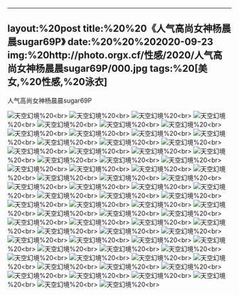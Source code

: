 ﻿---
layout:%20post
title:%20%20《人气高尚女神杨晨晨sugar69P》
date:%20%20%202020-09-23
img:%20http://photo.orgx.cf/性感/2020/人气高尚女神杨晨晨sugar69P/000.jpg
tags:%20[美女,%20性感,%20泳衣]
---

人气高尚女神杨晨晨sugar69P



![天空幻境](http://photo.orgx.cf/性感/2020/人气高尚女神杨晨晨sugar69P/001.jpg%20''天空幻境'')%20<br>
![天空幻境](http://photo.orgx.cf/性感/2020/人气高尚女神杨晨晨sugar69P/002.jpg%20''天空幻境'')%20<br>
![天空幻境](http://photo.orgx.cf/性感/2020/人气高尚女神杨晨晨sugar69P/003.jpg%20''天空幻境'')%20<br>
![天空幻境](http://photo.orgx.cf/性感/2020/人气高尚女神杨晨晨sugar69P/004.jpg%20''天空幻境'')%20<br>
![天空幻境](http://photo.orgx.cf/性感/2020/人气高尚女神杨晨晨sugar69P/005.jpg%20''天空幻境'')%20<br>
![天空幻境](http://photo.orgx.cf/性感/2020/人气高尚女神杨晨晨sugar69P/006.jpg%20''天空幻境'')%20<br>
![天空幻境](http://photo.orgx.cf/性感/2020/人气高尚女神杨晨晨sugar69P/007.jpg%20''天空幻境'')%20<br>
![天空幻境](http://photo.orgx.cf/性感/2020/人气高尚女神杨晨晨sugar69P/008.jpg%20''天空幻境'')%20<br>
![天空幻境](http://photo.orgx.cf/性感/2020/人气高尚女神杨晨晨sugar69P/009.jpg%20''天空幻境'')%20<br>
![天空幻境](http://photo.orgx.cf/性感/2020/人气高尚女神杨晨晨sugar69P/010.jpg%20''天空幻境'')%20<br>
![天空幻境](http://photo.orgx.cf/性感/2020/人气高尚女神杨晨晨sugar69P/011.jpg%20''天空幻境'')%20<br>
![天空幻境](http://photo.orgx.cf/性感/2020/人气高尚女神杨晨晨sugar69P/012.jpg%20''天空幻境'')%20<br>
![天空幻境](http://photo.orgx.cf/性感/2020/人气高尚女神杨晨晨sugar69P/013.jpg%20''天空幻境'')%20<br>
![天空幻境](http://photo.orgx.cf/性感/2020/人气高尚女神杨晨晨sugar69P/014.jpg%20''天空幻境'')%20<br>
![天空幻境](http://photo.orgx.cf/性感/2020/人气高尚女神杨晨晨sugar69P/015.jpg%20''天空幻境'')%20<br>
![天空幻境](http://photo.orgx.cf/性感/2020/人气高尚女神杨晨晨sugar69P/016.jpg%20''天空幻境'')%20<br>
![天空幻境](http://photo.orgx.cf/性感/2020/人气高尚女神杨晨晨sugar69P/017.jpg%20''天空幻境'')%20<br>
![天空幻境](http://photo.orgx.cf/性感/2020/人气高尚女神杨晨晨sugar69P/018.jpg%20''天空幻境'')%20<br>
![天空幻境](http://photo.orgx.cf/性感/2020/人气高尚女神杨晨晨sugar69P/019.jpg%20''天空幻境'')%20<br>
![天空幻境](http://photo.orgx.cf/性感/2020/人气高尚女神杨晨晨sugar69P/020.jpg%20''天空幻境'')%20<br>
![天空幻境](http://photo.orgx.cf/性感/2020/人气高尚女神杨晨晨sugar69P/021.jpg%20''天空幻境'')%20<br>
![天空幻境](http://photo.orgx.cf/性感/2020/人气高尚女神杨晨晨sugar69P/022.jpg%20''天空幻境'')%20<br>
![天空幻境](http://photo.orgx.cf/性感/2020/人气高尚女神杨晨晨sugar69P/023.jpg%20''天空幻境'')%20<br>
![天空幻境](http://photo.orgx.cf/性感/2020/人气高尚女神杨晨晨sugar69P/024.jpg%20''天空幻境'')%20<br>
![天空幻境](http://photo.orgx.cf/性感/2020/人气高尚女神杨晨晨sugar69P/025.jpg%20''天空幻境'')%20<br>
![天空幻境](http://photo.orgx.cf/性感/2020/人气高尚女神杨晨晨sugar69P/026.jpg%20''天空幻境'')%20<br>
![天空幻境](http://photo.orgx.cf/性感/2020/人气高尚女神杨晨晨sugar69P/027.jpg%20''天空幻境'')%20<br>
![天空幻境](http://photo.orgx.cf/性感/2020/人气高尚女神杨晨晨sugar69P/028.jpg%20''天空幻境'')%20<br>
![天空幻境](http://photo.orgx.cf/性感/2020/人气高尚女神杨晨晨sugar69P/029.jpg%20''天空幻境'')%20<br>
![天空幻境](http://photo.orgx.cf/性感/2020/人气高尚女神杨晨晨sugar69P/030.jpg%20''天空幻境'')%20<br>
![天空幻境](http://photo.orgx.cf/性感/2020/人气高尚女神杨晨晨sugar69P/031.jpg%20''天空幻境'')%20<br>
![天空幻境](http://photo.orgx.cf/性感/2020/人气高尚女神杨晨晨sugar69P/032.jpg%20''天空幻境'')%20<br>
![天空幻境](http://photo.orgx.cf/性感/2020/人气高尚女神杨晨晨sugar69P/033.jpg%20''天空幻境'')%20<br>
![天空幻境](http://photo.orgx.cf/性感/2020/人气高尚女神杨晨晨sugar69P/034.jpg%20''天空幻境'')%20<br>
![天空幻境](http://photo.orgx.cf/性感/2020/人气高尚女神杨晨晨sugar69P/035.jpg%20''天空幻境'')%20<br>
![天空幻境](http://photo.orgx.cf/性感/2020/人气高尚女神杨晨晨sugar69P/036.jpg%20''天空幻境'')%20<br>
![天空幻境](http://photo.orgx.cf/性感/2020/人气高尚女神杨晨晨sugar69P/037.jpg%20''天空幻境'')%20<br>
![天空幻境](http://photo.orgx.cf/性感/2020/人气高尚女神杨晨晨sugar69P/038.jpg%20''天空幻境'')%20<br>
![天空幻境](http://photo.orgx.cf/性感/2020/人气高尚女神杨晨晨sugar69P/039.jpg%20''天空幻境'')%20<br>
![天空幻境](http://photo.orgx.cf/性感/2020/人气高尚女神杨晨晨sugar69P/040.jpg%20''天空幻境'')%20<br>
![天空幻境](http://photo.orgx.cf/性感/2020/人气高尚女神杨晨晨sugar69P/041.jpg%20''天空幻境'')%20<br>
![天空幻境](http://photo.orgx.cf/性感/2020/人气高尚女神杨晨晨sugar69P/042.jpg%20''天空幻境'')%20<br>
![天空幻境](http://photo.orgx.cf/性感/2020/人气高尚女神杨晨晨sugar69P/043.jpg%20''天空幻境'')%20<br>
![天空幻境](http://photo.orgx.cf/性感/2020/人气高尚女神杨晨晨sugar69P/044.jpg%20''天空幻境'')%20<br>
![天空幻境](http://photo.orgx.cf/性感/2020/人气高尚女神杨晨晨sugar69P/045.jpg%20''天空幻境'')%20<br>
![天空幻境](http://photo.orgx.cf/性感/2020/人气高尚女神杨晨晨sugar69P/046.jpg%20''天空幻境'')%20<br>
![天空幻境](http://photo.orgx.cf/性感/2020/人气高尚女神杨晨晨sugar69P/047.jpg%20''天空幻境'')%20<br>
![天空幻境](http://photo.orgx.cf/性感/2020/人气高尚女神杨晨晨sugar69P/048.jpg%20''天空幻境'')%20<br>
![天空幻境](http://photo.orgx.cf/性感/2020/人气高尚女神杨晨晨sugar69P/049.jpg%20''天空幻境'')%20<br>
![天空幻境](http://photo.orgx.cf/性感/2020/人气高尚女神杨晨晨sugar69P/050.jpg%20''天空幻境'')%20<br>
![天空幻境](http://photo.orgx.cf/性感/2020/人气高尚女神杨晨晨sugar69P/051.jpg%20''天空幻境'')%20<br>
![天空幻境](http://photo.orgx.cf/性感/2020/人气高尚女神杨晨晨sugar69P/052.jpg%20''天空幻境'')%20<br>
![天空幻境](http://photo.orgx.cf/性感/2020/人气高尚女神杨晨晨sugar69P/053.jpg%20''天空幻境'')%20<br>
![天空幻境](http://photo.orgx.cf/性感/2020/人气高尚女神杨晨晨sugar69P/054.jpg%20''天空幻境'')%20<br>
![天空幻境](http://photo.orgx.cf/性感/2020/人气高尚女神杨晨晨sugar69P/055.jpg%20''天空幻境'')%20<br>
![天空幻境](http://photo.orgx.cf/性感/2020/人气高尚女神杨晨晨sugar69P/056.jpg%20''天空幻境'')%20<br>
![天空幻境](http://photo.orgx.cf/性感/2020/人气高尚女神杨晨晨sugar69P/057.jpg%20''天空幻境'')%20<br>
![天空幻境](http://photo.orgx.cf/性感/2020/人气高尚女神杨晨晨sugar69P/058.jpg%20''天空幻境'')%20<br>
![天空幻境](http://photo.orgx.cf/性感/2020/人气高尚女神杨晨晨sugar69P/059.jpg%20''天空幻境'')%20<br>
![天空幻境](http://photo.orgx.cf/性感/2020/人气高尚女神杨晨晨sugar69P/060.jpg%20''天空幻境'')%20<br>
![天空幻境](http://photo.orgx.cf/性感/2020/人气高尚女神杨晨晨sugar69P/061.jpg%20''天空幻境'')%20<br>
![天空幻境](http://photo.orgx.cf/性感/2020/人气高尚女神杨晨晨sugar69P/062.jpg%20''天空幻境'')%20<br>
![天空幻境](http://photo.orgx.cf/性感/2020/人气高尚女神杨晨晨sugar69P/063.jpg%20''天空幻境'')%20<br>
![天空幻境](http://photo.orgx.cf/性感/2020/人气高尚女神杨晨晨sugar69P/064.jpg%20''天空幻境'')%20<br>
![天空幻境](http://photo.orgx.cf/性感/2020/人气高尚女神杨晨晨sugar69P/065.jpg%20''天空幻境'')%20<br>
![天空幻境](http://photo.orgx.cf/性感/2020/人气高尚女神杨晨晨sugar69P/066.jpg%20''天空幻境'')%20<br>
![天空幻境](http://photo.orgx.cf/性感/2020/人气高尚女神杨晨晨sugar69P/067.jpg%20''天空幻境'')%20<br>
![天空幻境](http://photo.orgx.cf/性感/2020/人气高尚女神杨晨晨sugar69P/068.jpg%20''天空幻境'')%20<br>
![天空幻境](http://photo.orgx.cf/性感/2020/人气高尚女神杨晨晨sugar69P/069.jpg%20''天空幻境'')%20<br>
